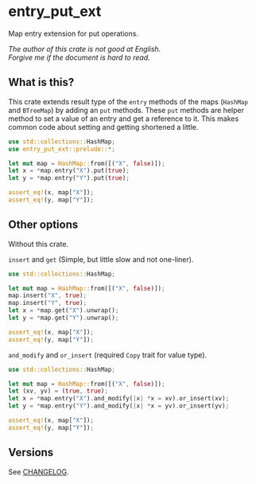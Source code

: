 entry_put_ext
===

Map entry extension for put operations.

*The author of this crate is not good at English.*  
*Forgive me if the document is hard to read.*

## What is this?
This crate extends result type of the `entry` methods of the maps (`HashMap`
and `BTreeMap`) by adding an `put` methods. These `put` methods are helper
method to set a value of an entry and get a reference to it. This makes
common code about setting and getting shortened a little.

```rust
use std::collections::HashMap;
use entry_put_ext::prelude::*;

let mut map = HashMap::from([("X", false)]);
let x = *map.entry("X").put(true);
let y = *map.entry("Y").put(true);

assert_eq!(x, map["X"]);
assert_eq!(y, map["Y"]);
```

## Other options
Without this crate.

`insert` and `get` (Simple, but little slow and not one-liner).

```rust
use std::collections::HashMap;

let mut map = HashMap::from([("X", false)]);
map.insert("X", true);
map.insert("Y", true);
let x = *map.get("X").unwrap();
let y = *map.get("Y").unwrap();

assert_eq!(x, map["X"]);
assert_eq!(y, map["Y"]);
```

`and_modify` and `or_insert` (required `Copy` trait for value type).

```rust
use std::collections::HashMap;

let mut map = HashMap::from([("X", false)]);
let (xv, yv) = (true, true);
let x = *map.entry("X").and_modify(|x| *x = xv).or_insert(xv);
let y = *map.entry("Y").and_modify(|x| *x = yv).or_insert(yv);

assert_eq!(x, map["X"]);
assert_eq!(y, map["Y"]);
```

## Versions

See [CHANGELOG](CHANGELOG.md).
